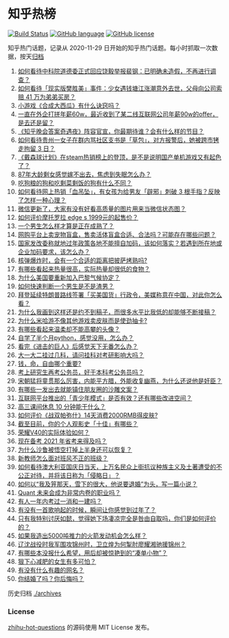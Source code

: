 # 知乎热榜
[![Build Status](https://github.com/ToWeLong/zhihu-hot-questions/workflows/CI/badge.svg)](https://github.com/ToWeLong/zhihu-hot-questions/actions)
[![GitHub language](https://img.shields.io/badge/language-golang-orange.svg)](https://golang.org/)
[![GitHub license](https://img.shields.io/github/license/ToWeLong/zhihu-hot-questions)](https://github.com/ToWeLong/zhihu-hot-questions/blob/main/LICENSE)

知乎热门话题，记录从 2020-11-29 日开始的知乎热门话题。每小时抓取一次数据，按天[归档](./archives)

<!-- BEGIN -->

1. [如何看待中科院道德委正式回应饶毅举报裴钢：已明确未造假，不再进行调查？](https://www.zhihu.com/question/441317727)
1. [如何看待「现实版樊胜美」事件：少女遇钱塘江涨潮意外去世，父母向公司索赔 41 万为弟弟买房？](https://www.zhihu.com/question/441074363)
1. [小游戏《合成大西瓜》有什么诀窍吗？](https://www.zhihu.com/question/440727080)
1. [一直在外企打拼年薪60w，最近收到了某二线互联网公司年薪90w的offer，是去还是留？](https://www.zhihu.com/question/440723216)
1. [《知乎晚会答案奇遇夜》阵容官宣，你最期待谁？会有什么样的节目？](https://www.zhihu.com/question/441084804)
1. [如何看待贵州一女子在群内骂社区支书是「草包」，对方报警后，她被跨市铐走拘留 3 日？](https://www.zhihu.com/question/441235726)
1. [《戴森球计划》在steam热销榜上的登顶，是不是说明国产单机游戏又有起色了？](https://www.zhihu.com/question/441254136)
1. [87年大龄剩女感觉嫁不出去，焦虑到失眠怎么办？](https://www.zhihu.com/question/434712309)
1. [吃狗粮的狗和吃剩菜剩饭的狗有什么不同？](https://www.zhihu.com/question/424634698)
1. [如何看待网上热销「血吊坠」，有女孩为给男友「辟邪」刺破 3 根手指？反映了怎样一种心理？](https://www.zhihu.com/question/441309856)
1. [微信更新了，大家有没有好看高质量的图片用来当微信状态图？](https://www.zhihu.com/question/440754046)
1. [如何评价摩托罗拉 edge s 1999元的起售价？](https://www.zhihu.com/question/441332592)
1. [一个男生怎么样才算是正在成熟了？](https://www.zhihu.com/question/431134549)
1. [网购平台上卖宠物盲盒，售卖活体盲盒合适、合法吗？可能存在哪些问题？](https://www.zhihu.com/question/441297516)
1. [国家发改委称就地过年政策各地不能擅自加码，该如何落实？若遇到所在地或企业加码要求，该怎么办？](https://www.zhihu.com/question/441407361)
1. [核弹爆炸时，会有一个合适的距离把披萨烤熟吗?](https://www.zhihu.com/question/440611335)
1. [有哪些看起来热量很高，实际热量却很低的食物？](https://www.zhihu.com/question/359675190)
1. [为什么美国要重新加入巴黎气候协定？](https://www.zhihu.com/question/440591050)
1. [如何快速判断一个男生是不是渣男？](https://www.zhihu.com/question/266022540)
1. [拜登延续特朗普路线签署「买美国货」行政令，美媒称意在中国，对此你怎么看？](https://www.zhihu.com/question/441301441)
1. [为什么我画到这样还是约不到稿子，而很多水平比我低的却能够不断接稿？](https://www.zhihu.com/question/436328775)
1. [为什么米哈游不像其他游戏卖皮肤而是使劲抽卡?](https://www.zhihu.com/question/421501822)
1. [有哪些看起来温柔却不能高攀的头像？](https://www.zhihu.com/question/437369852)
1. [自学了半个月python，感觉没用，怎么办？](https://www.zhihu.com/question/381078052)
1. [看完《进击的巨人》后感觉天下无番怎么办？](https://www.zhihu.com/question/440877082)
1. [大一大二挂过几科，请问挂科对考研影响大吗？](https://www.zhihu.com/question/439945006)
1. [钱，命，自由哪个重要?](https://www.zhihu.com/question/439123003)
1. [考上研究生再考公务员，好于本科考公务员吗？](https://www.zhihu.com/question/431566073)
1. [宋朝猛将童贯那么厉害，内能平方腊，外能收复幽燕，为什么还说他是奸臣？](https://www.zhihu.com/question/440800572)
1. [有哪些一发出去就能镇住朋友圈的沙雕文案？](https://www.zhihu.com/question/441111291)
1. [互联网平台推出的「青少年模式」是否有效？还有哪些改进空间？](https://www.zhihu.com/question/440682003)
1. [高三课间休息 10 分钟能干什么？](https://www.zhihu.com/question/440423626)
1. [如何评价《战双帕弥什》14天消费2000RMB得皮肤?](https://www.zhihu.com/question/440765639)
1. [截至目前，你的个人观影史「十佳」有哪些？](https://www.zhihu.com/question/389813178)
1. [荣耀V40的实际体验如何？](https://www.zhihu.com/question/441282579)
1. [现在备考 2021 年省考来得及吗？](https://www.zhihu.com/question/428494858)
1. [为什么沙鲁被悟空打掉上半身还可以恢复？](https://www.zhihu.com/question/440998868)
1. [新教师怎么面对班风不正的班级？](https://www.zhihu.com/question/440078539)
1. [如何看待澳大利亚国庆日当天，上万名民众上街抗议种族主义及土著遭受的不公正对待，并将该日称为「侵略日」？](https://www.zhihu.com/question/441406305)
1. [如何以“我及笄那天，雪下的很大，他说要退婚”为头，写一篇小说？](https://www.zhihu.com/question/430009383)
1. [Quant 未来会成为非常内卷的职业吗？](https://www.zhihu.com/question/399459312)
1. [有人一年内考过一消和一建吗？](https://www.zhihu.com/question/314903164)
1. [有没有一首歌响起的时候，瞬间让你感觉到过年了？](https://www.zhihu.com/question/441082433)
1. [只有我特别讨厌如懿，觉得她下场凄凉完全是咎由自取吗，你们是如何评价的？](https://www.zhihu.com/question/298071572)
1. [如果我造出5000吨推力的火箭发动机会怎么样？](https://www.zhihu.com/question/440732006)
1. [辽沈战役时我军围攻锦州时，卫立煌为何掣肘廖耀湘驰援锦州？](https://www.zhihu.com/question/392388448)
1. [有哪些本没报什么希望，用后却被惊艳到的“凑单小物”？](https://www.zhihu.com/question/438230746)
1. [狠下心减肥的女生有多可怕？](https://www.zhihu.com/question/431969166)
1. [有没有什么有趣的网名？](https://www.zhihu.com/question/267396088)
1. [你结婚了吗？你后悔吗？](https://www.zhihu.com/question/355120977)

<!-- END -->

历史归档 [./archives](./archives)


### License
[zhihu-hot-questions](https://github.com/towelong/zhihu-hot-questions) 的源码使用 MIT License 发布。